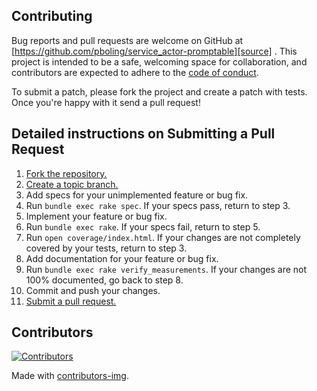 ## Contributing

Bug reports and pull requests are welcome on GitHub at [https://github.com/pboling/service_actor-promptable][source]
. This project is intended to be a safe, welcoming space for collaboration, and contributors are expected to adhere to
the [code of conduct][conduct].

To submit a patch, please fork the project and create a patch with tests. Once you're happy with it send a pull request!

## Detailed instructions on Submitting a Pull Request
1. [Fork the repository.][fork]
2. [Create a topic branch.][branch]
3. Add specs for your unimplemented feature or bug fix.
4. Run `bundle exec rake spec`. If your specs pass, return to step 3.
5. Implement your feature or bug fix.
6. Run `bundle exec rake`. If your specs fail, return to step 5.
7. Run `open coverage/index.html`. If your changes are not completely covered
   by your tests, return to step 3.
8. Add documentation for your feature or bug fix.
9. Run `bundle exec rake verify_measurements`. If your changes are not 100%
   documented, go back to step 8.
10. Commit and push your changes.
11. [Submit a pull request.][pr]

[fork]: http://help.github.com/fork-a-repo/
[branch]: http://learn.github.com/p/branching.html
[pr]: http://help.github.com/send-pull-requests/

## Contributors

[![Contributors](https://contrib.rocks/image?repo=pboling/service_actor-promptable)][contributors]

Made with [contributors-img][contrib-rocks].

[comment]: <> (Following links are used by README, CONTRIBUTING)

[conduct]: https://github.com/pboling/service_actor-promptable/blob/main/CODE_OF_CONDUCT.md

[contrib-rocks]: https://contrib.rocks

[contributors]: https://github.com/pboling/service_actor-promptable/graphs/contributors

[comment]: <> (Following links are used by README, CONTRIBUTING, Homepage)

[source]: https://github.com/pboling/service_actor-promptable
